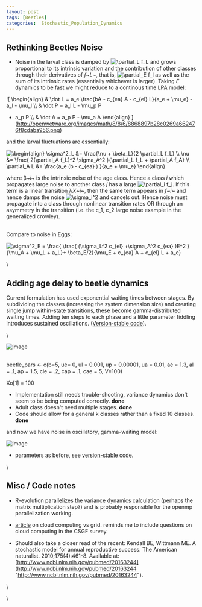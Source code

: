 ```yaml
---
layout: post
tags: [Beetles]
categories:  Stochastic_Population_Dynamics
---
```






 





Rethinking Beetles Noise
------------------------

-   Noise in the larval class is damped by ![ \\partial\_L f\_L
    ](http://openwetware.org/images/math/d/0/8/d084393ee59f54a76685ec96a58d5713.png)
    and grows proportional to its intrinsic variation and the
    contribution of other classes through their derivatives of *f*~*L*~,
    that is, ![ \\partial\_E f\_l
    ](http://openwetware.org/images/math/0/8/c/08c6845f4c466dddff7c0cf1d0c9bdd9.png)
    as well as the sum of its intrinsic rates (essentially whichever is
    larger). Taking *E* dynamics to be fast we might reduce to a
    continous time LPA model:

![ \\begin{align} & \\dot L = a\_e \\frac{bA - c\_{ea} A - c\_{el}
L}{a\_e + \\mu\_e} - a\_l - \\mu\_l \\\\ & \\dot P = a\_l L - \\mu\_p P
- a\_p P \\\\ & \\dot A = a\_p P - \\mu\_a A \\end{align}
](http://openwetware.org/images/math/8/8/6/8868897b28c0269a662476f8cdaba956.png)

and the larval fluctuations are essentially:

![ \\begin{align} \\sigma\^2\_L &= \\frac{\\nu + \\beta\_L}{2
\\partial\_L f\_L} \\\\ \\nu &= \\frac{ 2(\\partial\_A f\_L)\^2
\\sigma\_A\^2 }{\\partial\_L f\_L + \\partial\_A f\_A} \\\\ \\partial\_A
L &= \\frac{a\_e (b - c\_{ea} ) }{a\_e + \\mu\_e} \\end{align}
](http://openwetware.org/images/math/0/b/2/0b28c653e98e1add40660bcfa8397dfa.png)

where β~*i*~ is the intrinsic noise of the age class. Hence a class *i*
which propagates large noise to another class *j* has a large ![
\\partial\_i f\_j
](http://openwetware.org/images/math/7/b/e/7be2b5af5d2cc89a7191b64172d0111a.png).
If this term is a linear transition λ*X*~*i*~, then the same term
appears in *f*~*i*~ and hence damps the noise ![ \\sigma\_i\^2
](http://openwetware.org/images/math/8/5/8/858533c45c5df12a7e743e031638f296.png)
and cancels out. Hence noise must propagate into a class through
nonlinear transition rates OR through an asymmetry in the transition
(i.e. the c\_1, c\_2 large noise example in the generalized crowley).

\
 Compare to noise in Eggs:

![ \\sigma\^2\_E = \\frac{ \\frac{ (\\sigma\_L\^2 c\_{el} +\\sigma\_A\^2
c\_{ea} )E\^2 }{\\mu\_A + \\mu\_L + a\_L}+ \\beta\_E/2}{\\mu\_E +
c\_{ea} A + c\_{el} L + a\_e}
](http://openwetware.org/images/math/c/b/4/cb43757c3eeb52669b9771261087ddd2.png)

\

Adding age delay to beetle dynamics
-----------------------------------

Current formulation has used exponential waiting times between stages.
By subdividing the classes (increasing the system dimension size) and
creating single jump within-state transitions, these become
gamma-distributed waiting times. Adding ten steps to each phase and a
little parameter fiddling introduces sustained oscillations.
([Version-stable
code](http://github.com/cboettig/structured-populations/blob/a03864e0e22ae210f784f51988e9eb1812005177/R/gamma_beetles.R "http://github.com/cboettig/structured-populations/blob/a03864e0e22ae210f784f51988e9eb1812005177/R/gamma_beetles.R")).

\

![image](http://openwetware.org/images/e/e1/Age_delay.png)

\
 beetle\_pars <- c(b=5, ue= 0, ul = 0.001, up = 0.00001, ua = 0.01, ae =
1.3, al = .1, ap = 1.5, cle = .2, cap = .1, cae = 5, V=100)

Xo[1] = 100

-   Implementation still needs trouble-shooting, variance dynamics don't
    seem to be being computed correctly. **done**
-   Adult class doesn't need multiple stages. **done**
-   Code should allow for a general k classes rather than a fixed 10
    classes. **done**

and now we have noise in oscillatory, gamma-waiting model:

![image](http://openwetware.org/images/d/d2/Oscillate_noise.png)

-   parameters as before, see [version-stable
    code](http://github.com/cboettig/structured-populations/blob/0af18d6f4b63ef63ced376f0c73cec16b83c66b5/R/gamma_beetles.R "http://github.com/cboettig/structured-populations/blob/0af18d6f4b63ef63ced376f0c73cec16b83c66b5/R/gamma_beetles.R").

\

Misc / Code notes
-----------------

-   R-evolution parallelizes the variance dynamics calculation (perhaps
    the matrix multiplication step?) and is probably responsible for the
    openmp parallelization working.

-   [article](http://arxiv.org/abs/1005.2718# "http://arxiv.org/abs/1005.2718#")
    on cloud computing vs grid. reminds me to include questions on cloud
    computing in the CSGF survey.
-   Should also take a closer read of the recent: Kendall BE, Wittmann
    ME. A stochastic model for annual reproductive success. The American
    naturalist. 2010;175(4):461-8. Available at:
    [http://www.ncbi.nlm.nih.gov/pubmed/20163244](http://www.ncbi.nlm.nih.gov/pubmed/20163244 "http://www.ncbi.nlm.nih.gov/pubmed/20163244").

\

\

